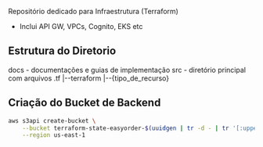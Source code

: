 
Repositório dedicado para Infraestrutura (Terraform)
- Inclui API GW, VPCs, Cognito, EKS etc

## Estrutura do Diretorio

docs                        - documentações e guias de implementação
src                         - diretório principal com arquivos .tf
|--terraform
    |--{tipo_de_recurso}

## Criação do Bucket de Backend

``` bash
aws s3api create-bucket \
    --bucket terraform-state-easyorder-$(uuidgen | tr -d - | tr '[:upper:]' '[:lower:]' ) \
    --region us-east-1
```